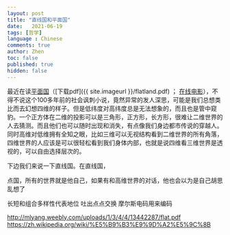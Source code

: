 ```yaml
---
layout: post
title: "直线国和平面国"
date:   2021-06-19
tags: [哲学]
language : Chinese
comments: true
author: Zhen
toc: false
published: true
hidden: false
---
```

最近在读[平面国](https://zh.wikipedia.org/wiki/%E5%B9%B3%E9%9D%A2%E5%9C%8B)（[下载pdf]({{ site.imageurl }}/flatland.pdf) ； [在线电影](https://youtu.be/Mfglluny8Z0)），不得不说这个100多年前的社会讽刺小说，竟然异常的发人深思，可能是我们总想类比而去幻想四维的样子。但是低纬度对高纬度总是无法想象的，而且也是管中窥豹。一个正方体在二维的投影可以是三角形，正方形，长方形，很难让二维世界的人去猜测。而且他们也可以随时出现和消失，有点像我们身边都市传说的穿越人。同时高维对低维拥有全知之眼，比如三维可以无视结构看到二维世界的所有角落，四维世界的人应该是可以很轻松看到我们身体内部，也就是说四维看三维世界是透视的，可以自由选择层次的。

下边我们来说一下直线国。在直线国，

点国，所有的世界就是他自己，如果有和高维世界的对话，他也会以为是自己胡思乱想了

长短和组合多样性代表地位
吐出点点交换
摩尔斯电码用来编码


http://mlyang.weebly.com/uploads/1/3/4/4/13442287/flat.pdf
https://zh.wikipedia.org/wiki/%E5%B9%B3%E9%9D%A2%E5%9C%8B
 
<!--stackedit_data:
eyJoaXN0b3J5IjpbLTg4NjM0NzUsLTE5OTU1NTM2NzIsLTIwOT
MzODU5MDcsLTU0MTg4OTQ3MSwxMzQ0MjYwMjEzLDgyMTM1NDk2
MSwtODM0NDg5MzMyLC05MjM4Nzc5OTgsMTI0OTczMjg3MSw1MD
k5NzM5NjgsODA2NjQ5NDksMTg2ODU0NjgzOV19
-->